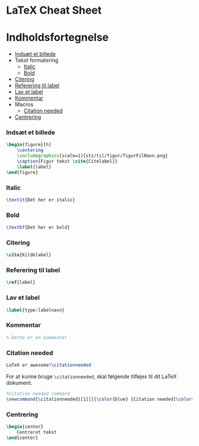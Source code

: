 # LaTeX Cheat Sheet

# Indholdsfortegnelse

 * [Indsæt et billede](#indsæt-et-billede)
 * Tekst formatering
   * [Italic](#italic)
   * [Bold](#bold)
 * [Citering](#citering)
 * [Referering til label](#referering-til-label)
 * [Lav et label](#lav-et-label)
 * [Kommentar](#kommentar)
 * Macros
   * [Citation needed](#citation-needed)
 * [Centrering](#centrering)

### Indsæt et billede

```latex
\begin{figure}[h]
    \centering
    \includegraphics[scale=1]{sti/til/figur/figurFilNavn.png}
    \caption{Figur tekst \cite{Citelabel}}
    \label{label}
\end{figure}
```

### Italic

```latex
\textit{Det her er italic}
```

### Bold

```latex
\textbf{Det her er bold}
```

### Citering

```latex
\cite{Kildelabel}
```

### Referering til label

```latex
\ref{label}
```

### Lav et label

```latex
\label{type:labelnavn}
```

### Kommentar

```latex
% Dette er en kommentar
```

### Citation needed

```latex
LaTeX er awesome!\citationneeded
```

For at kunne bruge `\citationneeded`, skal følgende tilføjes til dit LaTeX dokument.
```latex
%Citation needed command
\newcommand{\citationneeded}[1][]{\color{blue} [Citation needed]\color{black}}
```

### Centrering
```latex
\begin{center}
    Centreret tekst
\end{center}
```
